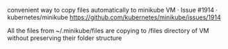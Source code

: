 

convenient way to copy files automatically to minikube VM · Issue #1914 · kubernetes/minikube https://github.com/kubernetes/minikube/issues/1914


All the files from ~/.minikube/files are copying to /files directory of VM without preserving their folder structure

